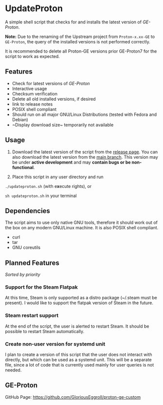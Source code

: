 # UpdateProton
A simple shell script that checks for and installs the latest version of *GE-Proton*.

**Note:**
Due to the renaming of the Upstream project from `Proton-x.xx-GE` to `GE-Proton`, 
the query of the installed versions is not performed correctly.

It is recommended to delete all Proton-GE versions prior GE-Proton7 for the script to work as expected.

## Features
- Check for latest versions of *GE-Proton*
- Interactive usage
- Checksum verification
- Delete all old installed versions, if desired
- link to release notes
- POSIX shell compliant
- Should run on all major GNU/Linux Distributions (tested with Fedora and Debian)
- ~Display download size~ temporarily not available

## Usage
1. Download the latest version of the script from the [release page](https://github.com/heuwerk/UpdateProton/releases).
You can also download the latest version from the [main branch](https://github.com/heuwerk/UpdateProton/blob/main/updateproton.sh). This version may be under **active development** and may **contain bugs or be non-functional**.

1. Place this script in any user directory and run

``./updateproton.sh`` (with e**x**ecute rights), or

``sh updateproton.sh`` in your terminal

## Dependencies
The script aims to use only native GNU tools, therefore it should work out of the box on any modern GNU/Linux machine. It is also POSIX shell compliant.
- curl
- tar
- GNU coreutils

## Planned Features
*Sorted by priority*

### Support for the Steam Flatpak
At this time, Steam is only supported as a distro package (~/.steam must be present).
I would like to support the flatpak version of Steam in the future.

### Steam restart support
At the end of the script, the user is alerted to restart Steam.
It should be possible to restart Steam automatically.

### Create non-user version for systemd unit
I plan to create a version of this script that the user does not interact with directly, but which can be used as a systemd unit.
This will be a separate file, since a lot of code that is currently used mainly for user queries is not needed.

## GE-Proton
GitHub Page: https://github.com/GloriousEggroll/proton-ge-custom
